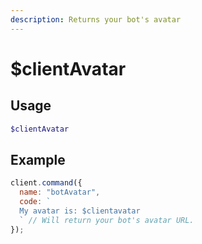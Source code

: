 ```yaml
---
description: Returns your bot's avatar
---
```


# $clientAvatar

## Usage

```php
$clientAvatar
```

## Example

```javascript
client.command({
  name: "botAvatar",
  code: `
  My avatar is: $clientavatar
  ` // Will return your bot's avatar URL.
});
```
